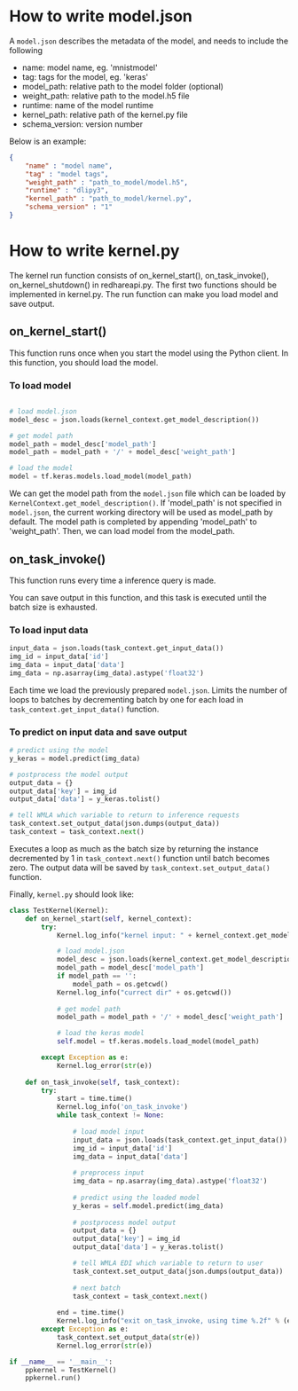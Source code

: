 # How to write model.json
A `model.json` describes the metadata of the model, and needs to include the following  

- name: model name, eg. 'mnistmodel'
- tag: tags for the model, eg. 'keras'
- model_path: relative path to the model folder (optional)
- weight_path: relative path to the model.h5 file  
- runtime: name of the model runtime
- kernel_path: relative path of the kernel.py file
- schema_version: version number

Below is an example:

```json
{
    "name" : "model name",
    "tag" : "model tags",
    "weight_path" : "path_to_model/model.h5",
    "runtime" : "dlipy3",
    "kernel_path" : "path_to_model/kernel.py",
    "schema_version" : "1"
}
```

# How to write kernel.py
The kernel run function consists of on_kernel_start(), on_task_invoke(), on_kernel_shutdown() in redhareapi.py. The first two functions should be implemented in kernel.py. The run function can make you load model and save output.

## on_kernel_start()
This function runs once when you start the model using the Python client. In this function, you should load the model.

### To load model
```python

# load model.json
model_desc = json.loads(kernel_context.get_model_description())

# get model path
model_path = model_desc['model_path']
model_path = model_path + '/' + model_desc['weight_path']

# load the model
model = tf.keras.models.load_model(model_path)
```

We can get the model path from the `model.json` file which can be loaded by `KernelContext.get_model_description()`. If 'model_path' is not specified in `model.json`, the current working directory will be used as model_path by default. The model path is completed by appending 'model_path' to 'weight_path'. Then, we can load model from the model_path.

<!-- ### To predict on test sample and measure the elapsed time
```python
import time
start = time.time()
y_keras = model.predict(x_test)
end = time.time()
Keras_time = end - start
```
We can check the elapsed time by the difference before and after the prediction -->

## on_task_invoke()

This function runs every time a inference query is made.

You can save output in this function, and this task is executed until the batch size is exhausted.

### To load input data
```python
input_data = json.loads(task_context.get_input_data())
img_id = input_data['id']
img_data = input_data['data']
img_data = np.asarray(img_data).astype('float32')
```
Each time we load the previously prepared `model.json`. Limits the number of loops to batches by decrementing batch by one for each load in `task_context.get_input_data()` function.

### To predict on input data and save output
```python
# predict using the model
y_keras = model.predict(img_data)

# postprocess the model output
output_data = {}
output_data['key'] = img_id
output_data['data'] = y_keras.tolist()

# tell WMLA which variable to return to inference requests
task_context.set_output_data(json.dumps(output_data))
task_context = task_context.next()
```

Executes a loop as much as the batch size by returning the instance decremented by 1 in `task_context.next()` function until batch becomes zero. The output data will be saved by `task_context.set_output_data()` function.


Finally, `kernel.py` should look like: 

```python
class TestKernel(Kernel):
    def on_kernel_start(self, kernel_context):
        try:
            Kernel.log_info("kernel input: " + kernel_context.get_model_description())

            # load model.json
            model_desc = json.loads(kernel_context.get_model_description())
            model_path = model_desc['model_path']
            if model_path == '':
                model_path = os.getcwd()
            Kernel.log_info("currect dir" + os.getcwd())
            
            # get model path
            model_path = model_path + '/' + model_desc['weight_path']

            # load the keras model
            self.model = tf.keras.models.load_model(model_path)

        except Exception as e:
            Kernel.log_error(str(e))
            
    def on_task_invoke(self, task_context):
        try:
            start = time.time()
            Kernel.log_info('on_task_invoke')
            while task_context != None:
                
                # load model input
                input_data = json.loads(task_context.get_input_data())
                img_id = input_data['id']
                img_data = input_data['data']
                
                # preprocess input
                img_data = np.asarray(img_data).astype('float32')
                
                # predict using the loaded model
                y_keras = self.model.predict(img_data)
                
                # postprocess model output
                output_data = {}
                output_data['key'] = img_id
                output_data['data'] = y_keras.tolist()

                # tell WMLA EDI which variable to return to user 
                task_context.set_output_data(json.dumps(output_data))
                
                # next batch
                task_context = task_context.next()
                
            end = time.time()
            Kernel.log_info("exit on_task_invoke, using time %.2f" % (end-start))
        except Exception as e:
            task_context.set_output_data(str(e))
            Kernel.log_error(str(e))

if __name__ == '__main__':
    ppkernel = TestKernel()
    ppkernel.run()
```


